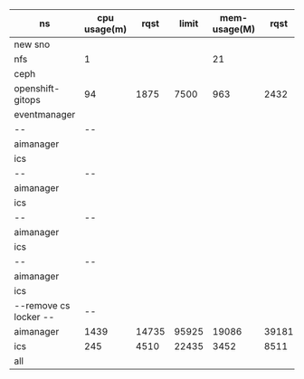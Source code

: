 |ns|cpu usage(m)|rqst|limit|mem-usage(M)|rqst|limit|
|---|---|--|--| ---|---|--|
|new sno | | | | | | |
|nfs | 1| | |21 | | |
|ceph | | | | | | |
|openshift-gitops | 94|1875 |7500 | 963|2432 | 5376|
|eventmanager | | | | | | |
|-- |-- | | | | | |
|aimanager| | | | | | |
|ics | | | | | | |
|-- |-- | | | | | |
|aimanager| | | | | | |
|ics | | | | | | |
|-- |-- | | | | | |
|aimanager| | | | | | |
|ics | | | | | | |
|-- |-- | | | | | |
|aimanager| | | | | | |
|ics | | | | | | |
|--remove cs locker -- |-- | | | | | |
|aimanager| 1439|14735 |95925 | 19086|39181 | 114520|
|ics | 245| 4510|22435 | 3452|8511 |17655 |
|all | | | | | | |
